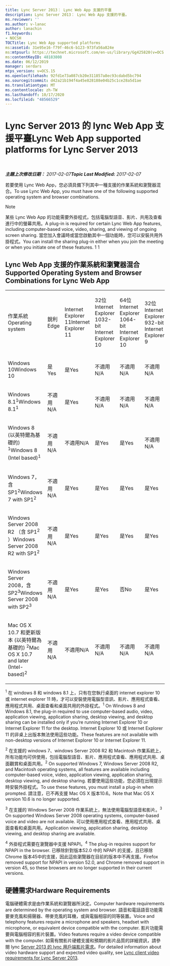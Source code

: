 ```yaml
---
title: Lync Server 2013： Lync Web App 支援的平臺
description: Lync Server 2013： Lync Web App 支援的平臺。
ms.reviewer: ''
ms.author: v-lanac
author: lanachin
f1.keywords:
- NOCSH
TOCTitle: Lync Web App supported platforms
ms:assetid: 31e95e16-f79f-46c6-b123-973fa56a824e
ms:mtpsurl: https://technet.microsoft.com/en-us/library/Gg425820(v=OCS.15)
ms:contentKeyID: 48183808
ms.date: 06/12/2019
manager: serdars
mtps_version: v=OCS.15
ms.openlocfilehash: 92fd1e73a087cb20e311857a8ec93cdabd5bc794
ms.sourcegitcommit: d42a21b194f4a45e828188e04b25c1ce28a5d1ae
ms.translationtype: MT
ms.contentlocale: zh-TW
ms.lasthandoff: 10/17/2020
ms.locfileid: "48566529"
---
```

# <a name="lync-web-app-supported-platforms-for-lync-server-2013"></a><span data-ttu-id="2365a-103">Lync Server 2013 的 lync Web App 支援平臺</span><span class="sxs-lookup"><span data-stu-id="2365a-103">Lync Web App supported platforms for Lync Server 2013</span></span>

<div data-xmlns="http://www.w3.org/1999/xhtml">

<div class="topic" data-xmlns="http://www.w3.org/1999/xhtml" data-msxsl="urn:schemas-microsoft-com:xslt" data-cs="https://msdn.microsoft.com/">

<div data-asp="https://msdn2.microsoft.com/asp">



</div>

<div id="mainSection">

<div id="mainBody">

<span> </span>

<span data-ttu-id="2365a-104">_**主題上次修改日期：** 2017-02-07_</span><span class="sxs-lookup"><span data-stu-id="2365a-104">_**Topic Last Modified:** 2017-02-07_</span></span>

<span data-ttu-id="2365a-105">若要使用 Lync Web App，您必須具備下列其中一種支援的作業系統和瀏覽器混合。</span><span class="sxs-lookup"><span data-stu-id="2365a-105">To use Lync Web App, you must have one of the following supported operating system and browser combinations.</span></span>

<div>


> [!NOTE]  
> <span data-ttu-id="2365a-106">某些 Lync Web App 的功能需要外掛程式，包括電腦型語音、影片、共用及查看進行中的螢幕共用。</span><span class="sxs-lookup"><span data-stu-id="2365a-106">A plug-in is required for certain Lync Web App features, including computer-based voice, video, sharing, and viewing of ongoing screen sharing.</span></span> <span data-ttu-id="2365a-107">當您加入會議時或當您啟動其中一個功能時，您可以安裝共用外掛程式。</span><span class="sxs-lookup"><span data-stu-id="2365a-107">You can install the sharing plug-in either when you join the meeting or when you initiate one of these features.</span></span> <span data-ttu-id="2365a-108">1 </span><span class="sxs-lookup"><span data-stu-id="2365a-108">1</span></span><BR>



</div>

<div>

## <a name="supported-operating-system-and-browser-combinations-for-lync-web-app"></a><span data-ttu-id="2365a-109">Lync Web App 支援的作業系統和瀏覽器混合</span><span class="sxs-lookup"><span data-stu-id="2365a-109">Supported Operating System and Browser Combinations for Lync Web App</span></span>


<table style="width:100%;">
<colgroup>
<col style="width: 9%" />
<col style="width: 9%" />
<col style="width: 9%" />
<col style="width: 9%" />
<col style="width: 9%" />
<col style="width: 9%" />
<col style="width: 9%" />
<col style="width: 9%" />
<col style="width: 9%" />
<col style="width: 9%" />
<col style="width: 9%" />
</colgroup>
<tbody>
<tr class="odd">
<td><p><span data-ttu-id="2365a-110">作業系統</span><span class="sxs-lookup"><span data-stu-id="2365a-110">Operating system</span></span></p></td>
<td><p><span data-ttu-id="2365a-111">銳利</span><span class="sxs-lookup"><span data-stu-id="2365a-111">Edge</span></span></p></td>
<td><p><span data-ttu-id="2365a-112">Internet Explorer 11</span><span class="sxs-lookup"><span data-stu-id="2365a-112">Internet Explorer 11</span></span></p></td>
<td><p><span data-ttu-id="2365a-113">32位 Internet Explorer 10</span><span class="sxs-lookup"><span data-stu-id="2365a-113">32-bit Internet Explorer 10</span></span></p></td>
<td><p><span data-ttu-id="2365a-114">64位 Internet Explorer 10</span><span class="sxs-lookup"><span data-stu-id="2365a-114">64-bit Internet Explorer 10</span></span></p></td>
<td><p><span data-ttu-id="2365a-115">32位 Internet Explorer 9</span><span class="sxs-lookup"><span data-stu-id="2365a-115">32-bit Internet Explorer 9</span></span></p></td>
<td><p><span data-ttu-id="2365a-116">64位 Internet Explorer 9</span><span class="sxs-lookup"><span data-stu-id="2365a-116">64-bit Internet Explorer 9</span></span></p></td>
<td><p><span data-ttu-id="2365a-117">Firefox 32-位<sup>4</sup></span><span class="sxs-lookup"><span data-stu-id="2365a-117">Firefox 32-bit<sup>4</sup></span></span></p></td>
<td><p><span data-ttu-id="2365a-118">Firefox 64-位<sup>4</sup></span><span class="sxs-lookup"><span data-stu-id="2365a-118">Firefox 64-bit<sup>4</sup></span></span></p></td>
<td><p><span data-ttu-id="2365a-119">Safari</span><span class="sxs-lookup"><span data-stu-id="2365a-119">Safari</span></span></p></td>
<td><p><span data-ttu-id="2365a-120">Chrome<sup>4</sup></span><span class="sxs-lookup"><span data-stu-id="2365a-120">Chrome<sup>4</sup></span></span></p></td>
</tr>
<tr class="even">
<td><p><span data-ttu-id="2365a-121">Windows 10</span><span class="sxs-lookup"><span data-stu-id="2365a-121">Windows 10</span></span></p></td>
<td><p><span data-ttu-id="2365a-122">是</span><span class="sxs-lookup"><span data-stu-id="2365a-122">Yes</span></span></p></td>
<td><p><span data-ttu-id="2365a-123">是</span><span class="sxs-lookup"><span data-stu-id="2365a-123">Yes</span></span></p></td>
<td><p><span data-ttu-id="2365a-124">不適用</span><span class="sxs-lookup"><span data-stu-id="2365a-124">N/A</span></span></p></td>
<td><p><span data-ttu-id="2365a-125">不適用</span><span class="sxs-lookup"><span data-stu-id="2365a-125">N/A</span></span></p></td>
<td><p><span data-ttu-id="2365a-126">不適用</span><span class="sxs-lookup"><span data-stu-id="2365a-126">N/A</span></span></p></td>
<td><p><span data-ttu-id="2365a-127">不適用</span><span class="sxs-lookup"><span data-stu-id="2365a-127">N/A</span></span></p></td>
<td><p><span data-ttu-id="2365a-128">否</span><span class="sxs-lookup"><span data-stu-id="2365a-128">No</span></span></p></td>
<td><p><span data-ttu-id="2365a-129">否</span><span class="sxs-lookup"><span data-stu-id="2365a-129">No</span></span></p></td>
<td><p><span data-ttu-id="2365a-130">無</span><span class="sxs-lookup"><span data-stu-id="2365a-130">N/A</span></span></p></td>
<td><p><span data-ttu-id="2365a-131">否</span><span class="sxs-lookup"><span data-stu-id="2365a-131">No</span></span></p></td>
</tr>
<tr class="odd">
<td><p><span data-ttu-id="2365a-132">Windows 8.1<sup>1</sup></span><span class="sxs-lookup"><span data-stu-id="2365a-132">Windows 8.1<sup>1</sup></span></span></p></td>
<td><p><span data-ttu-id="2365a-133">不適用</span><span class="sxs-lookup"><span data-stu-id="2365a-133">N/A</span></span></p></td>
<td><p><span data-ttu-id="2365a-134">是</span><span class="sxs-lookup"><span data-stu-id="2365a-134">Yes</span></span></p></td>
<td><p><span data-ttu-id="2365a-135">不適用</span><span class="sxs-lookup"><span data-stu-id="2365a-135">N/A</span></span></p></td>
<td><p><span data-ttu-id="2365a-136">不適用</span><span class="sxs-lookup"><span data-stu-id="2365a-136">N/A</span></span></p></td>
<td><p><span data-ttu-id="2365a-137">不適用</span><span class="sxs-lookup"><span data-stu-id="2365a-137">N/A</span></span></p></td>
<td><p><span data-ttu-id="2365a-138">不適用</span><span class="sxs-lookup"><span data-stu-id="2365a-138">N/A</span></span></p></td>
<td><p><span data-ttu-id="2365a-139">否</span><span class="sxs-lookup"><span data-stu-id="2365a-139">No</span></span></p></td>
<td><p><span data-ttu-id="2365a-140">否</span><span class="sxs-lookup"><span data-stu-id="2365a-140">No</span></span></p></td>
<td><p><span data-ttu-id="2365a-141">無</span><span class="sxs-lookup"><span data-stu-id="2365a-141">N/A</span></span></p></td>
<td><p><span data-ttu-id="2365a-142">否</span><span class="sxs-lookup"><span data-stu-id="2365a-142">No</span></span></p></td>
</tr>
<tr class="even">
<td><p><span data-ttu-id="2365a-143">Windows 8 (以英特爾為基礎的) <sup>1</sup></span><span class="sxs-lookup"><span data-stu-id="2365a-143">Windows 8 (Intel based)<sup>1</sup></span></span></p></td>
<td><p><span data-ttu-id="2365a-144">不適用</span><span class="sxs-lookup"><span data-stu-id="2365a-144">N/A</span></span></p></td>
<td><p><span data-ttu-id="2365a-145">不適用</span><span class="sxs-lookup"><span data-stu-id="2365a-145">N/A</span></span></p></td>
<td><p><span data-ttu-id="2365a-146">是</span><span class="sxs-lookup"><span data-stu-id="2365a-146">Yes</span></span></p></td>
<td><p><span data-ttu-id="2365a-147">是</span><span class="sxs-lookup"><span data-stu-id="2365a-147">Yes</span></span></p></td>
<td><p><span data-ttu-id="2365a-148">不適用</span><span class="sxs-lookup"><span data-stu-id="2365a-148">N/A</span></span></p></td>
<td><p><span data-ttu-id="2365a-149">不適用</span><span class="sxs-lookup"><span data-stu-id="2365a-149">N/A</span></span></p></td>
<td><p><span data-ttu-id="2365a-150">否</span><span class="sxs-lookup"><span data-stu-id="2365a-150">No</span></span></p></td>
<td><p><span data-ttu-id="2365a-151">否</span><span class="sxs-lookup"><span data-stu-id="2365a-151">No</span></span></p></td>
<td><p><span data-ttu-id="2365a-152">無</span><span class="sxs-lookup"><span data-stu-id="2365a-152">N/A</span></span></p></td>
<td><p><span data-ttu-id="2365a-153">否</span><span class="sxs-lookup"><span data-stu-id="2365a-153">No</span></span></p></td>
</tr>
<tr class="odd">
<td><p><span data-ttu-id="2365a-154">Windows 7，含 SP1<sup>2</sup></span><span class="sxs-lookup"><span data-stu-id="2365a-154">Windows 7 with SP1<sup>2</sup></span></span></p></td>
<td><p><span data-ttu-id="2365a-155">不適用</span><span class="sxs-lookup"><span data-stu-id="2365a-155">N/A</span></span></p></td>
<td><p><span data-ttu-id="2365a-156">是</span><span class="sxs-lookup"><span data-stu-id="2365a-156">Yes</span></span></p></td>
<td><p><span data-ttu-id="2365a-157">是</span><span class="sxs-lookup"><span data-stu-id="2365a-157">Yes</span></span></p></td>
<td><p><span data-ttu-id="2365a-158">是</span><span class="sxs-lookup"><span data-stu-id="2365a-158">Yes</span></span></p></td>
<td><p><span data-ttu-id="2365a-159">是</span><span class="sxs-lookup"><span data-stu-id="2365a-159">Yes</span></span></p></td>
<td><p><span data-ttu-id="2365a-160">是</span><span class="sxs-lookup"><span data-stu-id="2365a-160">Yes</span></span></p></td>
<td><p><span data-ttu-id="2365a-161">否</span><span class="sxs-lookup"><span data-stu-id="2365a-161">No</span></span></p></td>
<td><p><span data-ttu-id="2365a-162">否</span><span class="sxs-lookup"><span data-stu-id="2365a-162">No</span></span></p></td>
<td><p><span data-ttu-id="2365a-163">無</span><span class="sxs-lookup"><span data-stu-id="2365a-163">N/A</span></span></p></td>
<td><p><span data-ttu-id="2365a-164">否</span><span class="sxs-lookup"><span data-stu-id="2365a-164">No</span></span></p></td>
</tr>
<tr class="even">
<td><p><span data-ttu-id="2365a-165">Windows Server 2008 R2 （含 SP1<sup>2</sup> ）</span><span class="sxs-lookup"><span data-stu-id="2365a-165">Windows Server 2008 R2 with SP1<sup>2</sup></span></span></p></td>
<td><p><span data-ttu-id="2365a-166">不適用</span><span class="sxs-lookup"><span data-stu-id="2365a-166">N/A</span></span></p></td>
<td><p><span data-ttu-id="2365a-167">是</span><span class="sxs-lookup"><span data-stu-id="2365a-167">Yes</span></span></p></td>
<td><p><span data-ttu-id="2365a-168">是</span><span class="sxs-lookup"><span data-stu-id="2365a-168">Yes</span></span></p></td>
<td><p><span data-ttu-id="2365a-169">是</span><span class="sxs-lookup"><span data-stu-id="2365a-169">Yes</span></span></p></td>
<td><p><span data-ttu-id="2365a-170">是</span><span class="sxs-lookup"><span data-stu-id="2365a-170">Yes</span></span></p></td>
<td><p><span data-ttu-id="2365a-171">是</span><span class="sxs-lookup"><span data-stu-id="2365a-171">Yes</span></span></p></td>
<td><p><span data-ttu-id="2365a-172">否</span><span class="sxs-lookup"><span data-stu-id="2365a-172">No</span></span></p></td>
<td><p><span data-ttu-id="2365a-173">否</span><span class="sxs-lookup"><span data-stu-id="2365a-173">No</span></span></p></td>
<td><p><span data-ttu-id="2365a-174">無</span><span class="sxs-lookup"><span data-stu-id="2365a-174">N/A</span></span></p></td>
<td><p><span data-ttu-id="2365a-175">否</span><span class="sxs-lookup"><span data-stu-id="2365a-175">No</span></span></p></td>
</tr>
<tr class="odd">
<td><p><span data-ttu-id="2365a-176">Windows Server 2008，含 SP2<sup>3</sup></span><span class="sxs-lookup"><span data-stu-id="2365a-176">Windows Server 2008 with SP2<sup>3</sup></span></span></p></td>
<td><p><span data-ttu-id="2365a-177">不適用</span><span class="sxs-lookup"><span data-stu-id="2365a-177">N/A</span></span></p></td>
<td><p><span data-ttu-id="2365a-178">是</span><span class="sxs-lookup"><span data-stu-id="2365a-178">Yes</span></span></p></td>
<td><p><span data-ttu-id="2365a-179">是</span><span class="sxs-lookup"><span data-stu-id="2365a-179">Yes</span></span></p></td>
<td><p><span data-ttu-id="2365a-180">否</span><span class="sxs-lookup"><span data-stu-id="2365a-180">No</span></span></p></td>
<td><p><span data-ttu-id="2365a-181">是</span><span class="sxs-lookup"><span data-stu-id="2365a-181">Yes</span></span></p></td>
<td><p><span data-ttu-id="2365a-182">否</span><span class="sxs-lookup"><span data-stu-id="2365a-182">No</span></span></p></td>
<td><p><span data-ttu-id="2365a-183">否</span><span class="sxs-lookup"><span data-stu-id="2365a-183">No</span></span></p></td>
<td><p><span data-ttu-id="2365a-184">否</span><span class="sxs-lookup"><span data-stu-id="2365a-184">No</span></span></p></td>
<td><p><span data-ttu-id="2365a-185">無</span><span class="sxs-lookup"><span data-stu-id="2365a-185">N/A</span></span></p></td>
<td><p><span data-ttu-id="2365a-186">否</span><span class="sxs-lookup"><span data-stu-id="2365a-186">No</span></span></p></td>
</tr>
<tr class="even">
<td><p><span data-ttu-id="2365a-187">Mac OS X 10.7 和更新版本 (以英特爾為基礎的) <sup>2</sup></span><span class="sxs-lookup"><span data-stu-id="2365a-187">Mac OS X 10.7 and later (Intel-based)<sup>2</sup></span></span></p></td>
<td><p><span data-ttu-id="2365a-188">不適用</span><span class="sxs-lookup"><span data-stu-id="2365a-188">N/A</span></span></p></td>
<td><p><span data-ttu-id="2365a-189">不適用</span><span class="sxs-lookup"><span data-stu-id="2365a-189">N/A</span></span></p></td>
<td><p><span data-ttu-id="2365a-190">不適用</span><span class="sxs-lookup"><span data-stu-id="2365a-190">N/A</span></span></p></td>
<td><p><span data-ttu-id="2365a-191">不適用</span><span class="sxs-lookup"><span data-stu-id="2365a-191">N/A</span></span></p></td>
<td><p><span data-ttu-id="2365a-192">不適用</span><span class="sxs-lookup"><span data-stu-id="2365a-192">N/A</span></span></p></td>
<td><p><span data-ttu-id="2365a-193">不適用</span><span class="sxs-lookup"><span data-stu-id="2365a-193">N/A</span></span></p></td>
<td><p><span data-ttu-id="2365a-194">否</span><span class="sxs-lookup"><span data-stu-id="2365a-194">No</span></span></p></td>
<td><p><span data-ttu-id="2365a-195">否</span><span class="sxs-lookup"><span data-stu-id="2365a-195">No</span></span></p></td>
<td><p><span data-ttu-id="2365a-196">是</span><span class="sxs-lookup"><span data-stu-id="2365a-196">Yes</span></span></p></td>
<td><p><span data-ttu-id="2365a-197">否</span><span class="sxs-lookup"><span data-stu-id="2365a-197">No</span></span></p></td>
</tr>
</tbody>
</table>


<span data-ttu-id="2365a-198"><sup>1</sup> 在 windows 8 和 windows 8.1 上，只有在您執行桌面的 internet explorer 10 或 internet explorer 11 時，才可以安裝使用電腦型音訊、影片、應用程式查看、應用程式共用、桌面查看和桌面共用的外掛程式。</span><span class="sxs-lookup"><span data-stu-id="2365a-198"><sup>1</sup> On Windows 8 and Windows 8.1, the plug-in required to use computer-based audio, video, application viewing, application sharing, desktop viewing, and desktop sharing can be installed only if you’re running Internet Explorer 10 or Internet Explorer 11 for the desktop.</span></span> <span data-ttu-id="2365a-199">Internet Explorer 10 或 Internet Explorer 11 的非桌上出版本無法使用這些功能。</span><span class="sxs-lookup"><span data-stu-id="2365a-199">These features are not available with non-desktop versions of Internet Explorer 10 or Internet Explorer 11.</span></span>

<span data-ttu-id="2365a-200"><sup>2</sup> 在支援的 windows 7、windows Server 2008 R2 和 Macintosh 作業系統上，所有功能均可供使用，包括電腦型語音、影片、應用程式查看、應用程式共用、桌面觀賞和桌面共用。</span><span class="sxs-lookup"><span data-stu-id="2365a-200"><sup>2</sup> On supported Windows 7, Windows Server 2008 R2, and Macintosh operating systems, all features are available including computer-based voice, video, application viewing, application sharing, desktop viewing, and desktop sharing.</span></span> <span data-ttu-id="2365a-201">若要使用這些功能，您必須在出現提示時安裝外掛程式。</span><span class="sxs-lookup"><span data-stu-id="2365a-201">To use these features, you must install a plug-in when prompted.</span></span> <span data-ttu-id="2365a-202">請注意，已不再支援 Mac OS X 版本10.6。</span><span class="sxs-lookup"><span data-stu-id="2365a-202">Note that Mac OS X version 10.6 is no longer supported.</span></span>

<span data-ttu-id="2365a-203"><sup>3</sup> 在支援的 Windows Server 2008 作業系統上，無法使用電腦型語音和影片。</span><span class="sxs-lookup"><span data-stu-id="2365a-203"><sup>3</sup> On supported Windows Server 2008 operating systems, computer-based voice and video are not available.</span></span> <span data-ttu-id="2365a-204">可以使用應用程式查看、應用程式共用、桌面查看和桌面共用。</span><span class="sxs-lookup"><span data-stu-id="2365a-204">Application viewing, application sharing, desktop viewing, and desktop sharing are available.</span></span>

<span data-ttu-id="2365a-205"><sup>4</sup>  外掛程式需要在瀏覽器中支援 NPAPI。</span><span class="sxs-lookup"><span data-stu-id="2365a-205"><sup>4</sup>  The plug-in requires support for NPAPI in the browser.</span></span> <span data-ttu-id="2365a-206">已移除針對版本52.0 中的 NPAPI 的支援，且已移除 Chrome 版本45中的支援，因此這些瀏覽器在目前的版本中不再支援。</span><span class="sxs-lookup"><span data-stu-id="2365a-206">Firefox removed support for NPAPI in version 52.0, and Chrome removed support in version 45, so these browsers are no longer supported in their current versions.</span></span>

</div>

<div>

## <a name="hardware-requirements"></a><span data-ttu-id="2365a-207">硬體需求</span><span class="sxs-lookup"><span data-stu-id="2365a-207">Hardware Requirements</span></span>

<span data-ttu-id="2365a-208">電腦硬體需求是由作業系統和瀏覽器所決定。</span><span class="sxs-lookup"><span data-stu-id="2365a-208">Computer hardware requirements are determined by the operating system and browser.</span></span> <span data-ttu-id="2365a-209">語音和電話語音功能需要麥克風和揚聲器、帶麥克風的耳機，或與電腦相容的同等裝置。</span><span class="sxs-lookup"><span data-stu-id="2365a-209">Voice and telephony features require a microphone and speakers, headset with microphone, or equivalent device compatible with the computer.</span></span> <span data-ttu-id="2365a-210">影片功能需要與電腦相容的影片裝置。</span><span class="sxs-lookup"><span data-stu-id="2365a-210">Video features require a video device compatible with the computer.</span></span> <span data-ttu-id="2365a-211">如需有關影片硬體支援和預期的影片品質的詳細資訊，請參閱 lync [Server 2013 的 lync 用戶端影片需求](lync-server-2013-lync-client-video-requirements.md)。</span><span class="sxs-lookup"><span data-stu-id="2365a-211">For detailed information about video hardware support and expected video quality, see [Lync client video requirements for Lync Server 2013](lync-server-2013-lync-client-video-requirements.md).</span></span>

</div>

</div>

<span> </span>

</div>

</div>

</div>

